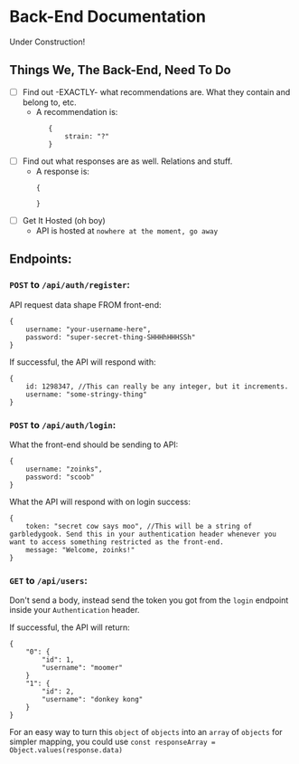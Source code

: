 # Back-End Documentation

Under Construction!

## Things We, The Back-End, Need To Do

- [ ] Find out -EXACTLY- what recommendations are. What they contain and belong to, etc. 
  - A recommendation is: 
     ```
        {
            strain: "?"
        }
     ```
- [ ] Find out what responses are as well. Relations and stuff.
  - A response is: 
    ```
    {
        
    }
    ```
- [ ] Get It Hosted (oh boy)
  - API is hosted at `nowhere at the moment, go away`

## Endpoints: 

### `POST` to `/api/auth/register`:

API request data shape FROM front-end: 

```
{
    username: "your-username-here",
    password: "super-secret-thing-SHHHhHHHSSh"
}
```

If successful, the API will respond with: 

```
{
    id: 1298347, //This can really be any integer, but it increments.
    username: "some-stringy-thing"   
}
```

### `POST` to `/api/auth/login`:

What the front-end should be sending to API: 

```
{
    username: "zoinks",
    password: "scoob"
}
```

What the API will respond with on login success: 

```
{
    token: "secret cow says moo", //This will be a string of garbledygook. Send this in your authentication header whenever you want to access something restricted as the front-end.
    message: "Welcome, zoinks!"
}
```

### `GET` to `/api/users`:

Don't send a body, instead send the token you got from the `login` endpoint inside your `Authentication` header.

If successful, the API will return: 

```
{
    "0": {
        "id": 1,
        "username": "moomer"
    }
    "1": {
        "id": 2,
        "username": "donkey kong"
    }
}
```

For an easy way to turn this `object` of `objects` into an `array` of `objects` for simpler mapping, you could use `const responseArray = Object.values(response.data)`